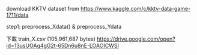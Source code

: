 



 download KKTV dataset from https://www.kaggle.com/c/kktv-data-game-1711/data

 step1: preprocess_Xdata() & preprocess_Ydata
 
 
  下載 train_X.csv (105,961,687 bytes)
  https://drive.google.com/open?id=13usUOAg4gG2t-65Dn6u8nE-LOAOICWSI
 

